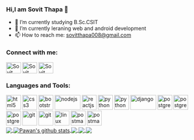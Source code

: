### Hi,I am Sovit Thapa 👋


- 🔭 I’m currently studying B.Sc.CSIT
- 🌱 I’m currently leraning web and android development 
- 📫 How to reach me: sovitthapa008@gmail.com
 <p align="left">
<h3 align="left">Connect with me:</h3>
<a href="https://www.facebook.com/sovit.thapa.1806" target="_blank"><img align="center" src="https://cdn.jsdelivr.net/npm/simple-icons@3.0.1/icons/facebook.svg" alt="Sovit Thapa" height="30" width="40" /></a>
<a href="https://www.instagram.com/t_m_sovit/" target="_blank"><img align="center" src="https://cdn.jsdelivr.net/npm/simple-icons@3.0.1/icons/instagram.svg" alt="Sovit Thapa" height="30" width="40" /></a>
<a href="www.linkedin.com/in/sovit-thapa-438aa21b3" target="_blank"><img align="center" src="https://cdn.jsdelivr.net/npm/simple-icons@3.0.1/icons/linkedin.svg" alt="Sovit Thapa" height="30" width="40" /></a>
</p>
<h3 align="left">Languages and Tools:</h3>
<p align="left"><img src="https://www.vectorlogo.zone/logos/w3_html5/w3_html5-icon.svg" alt="html5" width="40" height="40"/> 
<img src="https://www.flaticon.com/svg/static/icons/svg/732/732190.svg" alt="css3" width="40" height="40"/>
<img src="https://www.vectorlogo.zone/logos/getbootstrap/getbootstrap-icon.svg" alt="bootstrap" width="40" height="40"/>
<img src="https://www.vectorlogo.zone/logos/nodejs/nodejs-ar21.svg" alt="nodejs" width="70" height="40"/>
<img src="https://www.vectorlogo.zone/logos/reactjs/reactjs-icon.svg" alt="reactjs" width="40" height="40"/>
<img src="https://www.vectorlogo.zone/logos/angular/angular-icon.svg" alt="python" width="40" height="40"/>
  <img src="https://www.vectorlogo.zone/logos/php/php-ar21.svg" alt="python" width="40" height="40"/>
<img src="https://www.vectorlogo.zone/logos/laravel/laravel-ar21.svg" alt="django" width="70" height="40"/>
  <img src="https://www.vectorlogo.zone/logos/postgresql/postgresql-icon.svg" alt="postgres" width="40" height="40"/>
  <img src="https://www.vectorlogo.zone/logos/mysql/mysql-official.svg" alt="postgres" width="40" height="40"/>
  <img src="https://www.vectorlogo.zone/logos/mongodb/mongodb-icon.svg" alt="postgres" width="40" height="40"/>
<img src="https://www.vectorlogo.zone/logos/graphql/graphql-ar21.svg" alt="git" width="40" height="40"/>
 <img src="https://www.vectorlogo.zone/logos/git-scm/git-scm-icon.svg" alt="git" width="40" height="40"/>
<img src="https://www.vectorlogo.zone/logos/linux/linux-icon.svg" alt="linux" width="40" height="40"/>
<img src="https://www.vectorlogo.zone/logos/apache/apache-ar21.svg" alt="postman" width="40" height="40"/>
  <img src="https://www.vectorlogo.zone/logos/nginx/nginx-icon.svg" alt="postman" width="40" height="40"/>
<br/>
  <a href="https://github.com/sovit888">
  <img align="center" src="https://github-readme-stats.vercel.app/api/top-langs/?username=sovit888&theme=light&hide_langs_below=1" />
</a>
<a href="https://github.com/sovit888">
 <img align="center" src="https://github-readme-stats.vercel.app/api?username=sovit888&show_icons=true&theme=light&line_height=27" alt="Pawan's github stats"/>
</a>
  <a href="https://github.com/sovit888/store-management-server">
  <img align="center" src="https://github-readme-stats.vercel.app/api/pin/?username=sovit888&repo=store-management-server&theme=light" />

</a>
<a href="https://github.com/sovit888/store-management-client">
 <img align="center" src="https://github-readme-stats.vercel.app/api/pin/?username=sovit888&repo=store-management-client&theme=light" />
</a>
 <a href=" https://github.com/sovit888/ecommerce">
 <img align="center" src="https://github-readme-stats.vercel.app/api/pin/?username=sovit888&repo=ecommerce&theme=light" />
</a>

